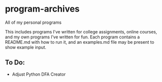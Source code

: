 # program-archives
All of my personal programs

This includes programs I've written for college assignments, online courses, and my own programs I've written for fun.
Each program contains a README.md with how to run it, and an examples.md file may be present to show example input.

## To Do:
- Adjust Python DFA Creator